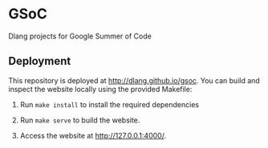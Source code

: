 # GSoC

Dlang projects for Google Summer of Code

## Deployment

This repository is deployed at http://dlang.github.io/gsoc.
You can build and inspect the website locally using the provided Makefile:

1. Run `make install` to install the required dependencies

1. Run `make serve` to build the website.

1. Access the website at http://127.0.0.1:4000/.
